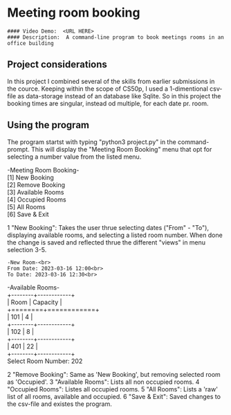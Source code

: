 # Meeting room booking
    #### Video Demo:  <URL HERE>
    #### Description:  A command-line program to book meetings rooms in an office building

## Project considerations
In this project I combined several of the skills from earlier submissions in the cource.
Keeping within the scope of CS50p, I used a 1-dimentional csv-file as data-storage instead of an database like Sqlite. So in this project the booking times are singular, instead od multiple, for each date pr. room.

## Using the program
The program startst with typing "python3 project.py" in the command-prompt.
This will display the "Meeting Room Booking" menu that opt for selecting a number value from the listed menu. 

   -Meeting Room Booking-<br>
    [1] New Booking<br>
    [2] Remove Booking<br>
    [3] Available Rooms<br>
    [4] Occupied Rooms<br>
    [5] All Rooms<br>
    [6] Save & Exit<br>

1 "New Booking": Takes the user thrue selecting dates ("From" - "To"), displaying available rooms, and selecting a listed room number. When done the change is saved and reflected thrue the different "views" in menu selection 3-5.

    -New Room-<br>
    From Date: 2023-03-16 12:00<br>
    To Date: 2023-03-16 12:30<br>

   -Available Rooms-<br>
    +--------+------------+<br>
    |   Room |   Capacity |<br>
    +========+============+<br>
    |    101 |          4 |<br>
    +--------+------------+<br>
    |    102 |          8 |<br>
    +--------+------------+<br>
    |    401 |         22 |<br>
    +--------+------------+<br>
    Select Room Number: 202<br>

2 "Remove Booking": Same as 'New Booking', but removing selected room as 'Occupied'.
3 "Available Rooms": Lists all non occupied rooms.
4 "Occupied Rooms": Listes all occupied rooms.
5 "All Rooms": Lists a 'raw' list of all rooms, available and occupied.
6 "Save & Exit": Saved changes to the csv-file and existes the program.










